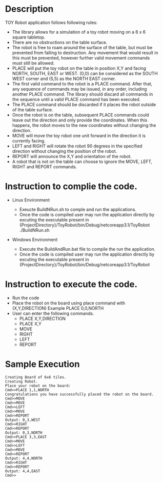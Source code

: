 # Description

TOY Robot application follows following rules:
- The library allows for a simulation of a toy robot moving on a 6 x 6 square tabletop.
- There are no obstructions on the table surface.
- The robot is free to roam around the surface of the table, but must be prevented from falling to destruction. Any movement that would result in this must be prevented, however further valid movement commands must still be allowed.
- PLACE will put the toy robot on the table in position X,Y and facing NORTH, SOUTH, EAST or WEST.
(0,0) can be considered as the SOUTH WEST corner and (5,5) as the NORTH EAST corner.
- The first valid command to the robot is a PLACE command. After that, any sequence of commands may be issued, in any order, including another PLACE command. The library should discard all commands in the sequence until a valid PLACE command has been executed.
- The PLACE command should be discarded if it places the robot outside of the table surface.
- Once the robot is on the table, subsequent PLACE commands could leave out the direction and only provide the coordinates. When this happens, the robot moves to the new coordinates without changing the direction.
- MOVE will move the toy robot one unit forward in the direction it is currently facing.
- LEFT and RIGHT will rotate the robot 90 degrees in the specified direction without changing the position of the robot.
- REPORT will announce the X,Y and orientation of the robot.
- A robot that is not on the table can choose to ignore the MOVE, LEFT, RIGHT and REPORT commands.

# Instruction to complie the code.
- Linux Environment
  * Exeucte BuildNRun.sh to comple and run the applications.
  * Once the code is compiled user may run the application directly by excuting the executable present in {ProjectDirectory}/ToyRobot/bin/Debug/netcoreapp3.1/ToyRobot
    ./BuildNRun.sh

- Windows Environment
  * Execute the BuildAndRun.bat file to compile the run the application.
  * Once the code is compiled user may run the application directly by excuting the executable present in {ProjectDirectory}/ToyRobot/bin/Debug/netcoreapp3.1/ToyRobot

# Instruction to execute the code.
- Run the code
- Place the robot on the board using place command with (X,Y,DIRECTION)
  Example PLACE 0,0,NORTH
- User can enter the following commands.
  * PLACE X,Y,DIRECTION
  * PLACE X,Y
  * MOVE
  * RIGHT
  * LEFT
  * REPORT
  
# Sample Execution
    Creating Board of 6x6 tiles.
    Creating Robot.
    Place your robot on the board:
    Cmd>>PLACE 1,1,NORTH
    Congratulations you have successfully placed the robot on the board.
    Cmd>>MOVE
    Cmd>>MOVE
    Cmd>>LEFT
    Cmd>>MOVE
    Cmd>>REPORT
    Output: 0,3,WEST
    Cmd>>RIGHT
    Cmd>>REPORT
    Output: 0,3,NORTH
    Cmd>>PLACE 3,3,EAST
    Cmd>>MOVE
    Cmd>>LEFT
    Cmd>>MOVE
    Cmd>>REPORT
    Output: 4,4,NORTH
    Cmd>>RIGHT
    Cmd>>REPORT
    Output: 4,4,EAST
    Cmd>>
